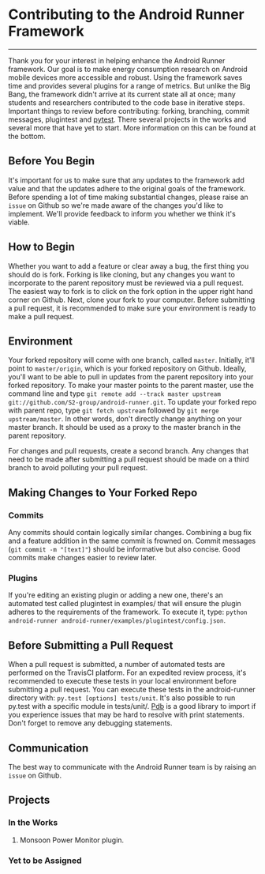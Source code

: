 # Contributing to the Android Runner Framework
---

Thank you for your interest in helping enhance the Android Runner framework.  Our goal is to make energy consumption research on Android mobile devices more accessible and robust.  Using the framework saves time and provides several plugins for a range of metrics.  But unlike the Big Bang, the framework didn't arrive at its current state all at once; many students and researchers contributed to the code base in iterative steps. Important things to review before contributing: forking, branching, commit messages, plugintest and [pytest](https://docs.pytest.org/en/latest/).  There several projects in the works and several more that have yet to start.  More information on this can be found at the bottom.

## Before You Begin
It's important for us to make sure that any updates to the framework add value and that the updates adhere to the original goals of the framework.  Before spending a lot of time making substantial changes, please raise an `issue` on Github so we're made aware of the changes you'd like to implement.  We'll provide feedback to inform you whether we think it's viable.

## How to Begin
Whether you want to add a feature or clear away a bug, the first thing you should do is fork. Forking is like cloning, but any changes you want to incorporate to the parent repository must be reviewed via a pull request.  The easiest way to fork is to click on the fork option in the upper right hand corner on Github.  Next, clone your fork to your computer.  Before submitting a pull request, it is recommended to make sure your environment is ready to make a pull request.

## Environment
Your forked repository will come with one branch, called `master`.  Initially, it'll point to `master/origin`, which is your forked repository on Github.  Ideally, you'll want to be able to pull in updates from the parent repository into your forked repository.  To make your master points to the parent master, use the command line and type `git remote add --track master upstream git://github.com/S2-group/android-runner.git`.  To update your forked repo with parent repo, type `git fetch upstream` followed by `git merge upstream/master`.  In other words, don't directly change anything on your master branch. It should be used as a proxy to the master branch in the parent repository.

For changes and pull requests, create a second branch.  Any changes that need to be made after submitting a pull request should be made on a third branch to avoid polluting your pull request.

## Making Changes to Your Forked Repo
### Commits
Any commits should contain logically similar changes.  Combining a bug fix and a feature addition in the same commit is frowned on.  Commit messages (`git commit -m "[text]"`) should be informative but also concise.  Good commits make changes easier to review later.

### Plugins
If you're editing an existing plugin or adding a new one, there's an automated test called plugintest in examples/ that will ensure the plugin adheres to the requirements of the framework.  To   execute it, type: `python android-runner android-runner/examples/plugintest/config.json`.

## Before Submitting a Pull Request
When a pull request is submitted, a number of automated tests are performed on the TravisCI platform.  For an expedited review process, it's recommended to execute these tests in your local environment before submitting a pull request.  You can execute these tests in the android-runner directory with: `py.test [options] tests/unit`. It's also possible to run py.test with a specific module in tests/unit/. [Pdb](https://docs.python.org/3/library/pdb.html) is a good library to import if you experience issues that may be hard to resolve with print statements.  Don't forget to remove any debugging statements.

## Communication 
The best way to communicate with the Android Runner team is by raising an `issue` on Github.

## Projects
### In the Works
1. Monsoon Power Monitor plugin.

### Yet to be Assigned
